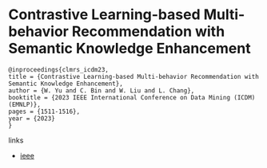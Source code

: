 # Contrastive Learning-based Multi-behavior Recommendation with Semantic Knowledge Enhancement

```
@inproceedings{clmrs_icdm23,
title = {Contrastive Learning-based Multi-behavior Recommendation with Semantic Knowledge Enhancement},
author = {W. Yu and C. Bin and W. Liu and L. Chang},
booktitle = {2023 IEEE International Conference on Data Mining (ICDM) (EMNLP)},
pages = {1511-1516},
year = {2023}
}
```

links
- [ieee](https://doi.org/10.1109/ICDM58522.2023.00200)
